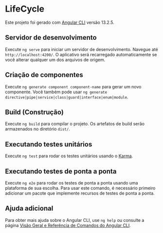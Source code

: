 # LifeCycle

Este projeto foi gerado com [Angular CLI](https://github.com/angular/angular-cli) versão 13.2.5.

## Servidor de desenvolvimento

Execute `ng serve` para iniciar um servidor de desenvolvimento. Navegue até `http://localhost:4200/`. O aplicativo será recarregado automaticamente se você alterar qualquer um dos arquivos de origem.

## Criação de componentes

Execute `ng generate component component-name` para gerar um novo componente. Você também pode usar `ng generate directive|pipe|service|class|guard|interface|enum|module`.

## Build (Construção)

Execute `ng build` para compilar o projeto. Os artefatos de build serão armazenados no diretório `dist/`.

## Executando testes unitários

Execute `ng test` para rodar os testes unitários usando o [Karma](https://karma-runner.github.io).

## Executando testes de ponta a ponta

Execute `ng e2e` para rodar os testes de ponta a ponta usando uma plataforma de sua escolha. Para usar este comando, é necessário primeiro adicionar um pacote que implemente recursos de testes de ponta a ponta.

## Ajuda adicional

Para obter mais ajuda sobre o Angular CLI, use `ng help` ou consulte a página [Visão Geral e Referência de Comandos do Angular CLI](https://angular.io/cli).
